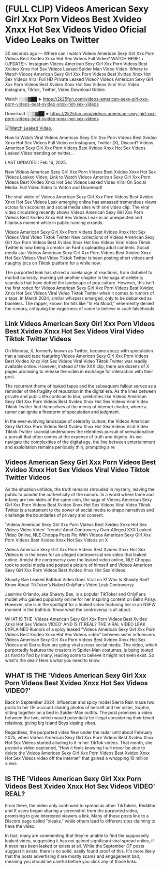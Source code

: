 # (FULL CLIP) Videos American Sexy Girl Xxx Porn Videos Best Xvideo Xnxx Hot Sex Videos Video Oficial Video Leaks on Twitter

30 seconds ago — Where can i watch Videos American Sexy Girl Xxx Porn Videos Best Xvideo Xnxx Hot Sex Videos Full Video? WATCH HERE! +(UPDATE)~ Instagram Videos American Sexy Girl Xxx Porn Videos Best Xvideo Xnxx Hot Sex Videos Leaked Spider Man Video Video. Where to Watch Videos American Sexy Girl Xxx Porn Videos Best Xvideo Xnxx Hot Sex Videos Viral Full HD Private Leaked Video? Videos American Sexy Girl Xxx Porn Videos Best Xvideo Xnxx Hot Sex Videos Viral Viral Video Instagram, Tiktok, Twitter, Video Download Online.

Watch ░░▒▓██ ➤ https://2k25fun.com/videos-american-sexy-girl-xxx-porn-videos-best-xvideo-xnxx-hot-sex-videos

Download ░░▒▓██ ➤ https://2k25fun.com/videos-american-sexy-girl-xxx-porn-videos-best-xvideo-xnxx-hot-sex-videos

[![Watch Leaked Video.](https://miro.medium.com/v2/resize:fit:828/format:webp/1*cilzJN44JGOrTw9NJCrNHA.gif "Watch Leaked Video")](https://2k25fun.com/videos-american-sexy-girl-xxx-porn-videos-best-xvideo-xnxx-hot-sex-videos)

How to Watch Viral Videos American Sexy Girl Xxx Porn Videos Best Xvideo Xnxx Hot Sex Videos Full Video on Instagram, Twitter (X), Discord? Videos American Sexy Girl Xxx Porn Videos Best Xvideo Xnxx Hot Sex Videos Leaked Video trending on twitter...

LAST UPDATED : Feb 16, 2025.

New Videos American Sexy Girl Xxx Porn Videos Best Xvideo Xnxx Hot Sex Videos Leaked Video, Link to Watch Videos American Sexy Girl Xxx Porn Videos Best Xvideo Xnxx Hot Sex Videos Leaked Video Viral On Social Media. Full Video Video to Watch and Download!

The viral video of Videos American Sexy Girl Xxx Porn Videos Best Xvideo Xnxx Hot Sex Videos Leak emerging online has amassed tremendous views across fan accounts and social media sites with one video clip. The viral video circulating recently shows Videos American Sexy Girl Xxx Porn Videos Best Xvideo Xnxx Hot Sex Videos Leak in an unexpected and hilarious moment while in public running errands.

Videos American Sexy Girl Xxx Porn Videos Best Xvideo Xnxx Hot Sex Videos Viral Video Tiktok Twitter New collections of Videos American Sexy Girl Xxx Porn Videos Best Xvideo Xnxx Hot Sex Videos Viral Video Tiktok Twitter is now being a creator on Fanfix uploading adult contents. Social media star Videos American Sexy Girl Xxx Porn Videos Best Xvideo Xnxx Hot Sex Videos Viral Video Tiktok Twitter is been posting short videos and naughty pics on Tiktok platform for a while now.

The purported leak has stirred a maelanage of reactions, from disbelief to morbid curiosity, marking yet another chapter in the saga of celebrity scandals that have dotted the landscape of pop culture. However, this isn't the first rodeo for Videos American Sexy Girl Xxx Porn Videos Best Xvideo Xnxx Hot Sex Videos Viral Video Tiktok Twitter when it comes to rumors of a tape. In March 2024, similar whispers emerged, only to be debunked as baseless. The rapper, known for hits like "In Ha Mood," vehemently denied the rumors, critiquing the eagerness of some to believe in such falsehoods.

## Link Videos American Sexy Girl Xxx Porn Videos Best Xvideo Xnxx Hot Sex Videos Viral Video Tiktok Twitter Videos

On Monday, X, formerly known as Twitter, became abuzz with speculation that a leaked tape featuring Videos American Sexy Girl Xxx Porn Videos Best Xvideo Xnxx Hot Sex Videos Viral Video Tiktok Twitter was readily available online. However, instead of the XXX clip, there are dozens of X pages promising to release the video in exchange for interaction with their post.

The recurrent theme of leaked tapes and the subsequent fallout serves as a reminder of the fragility of reputation in the digital era. As the lines between private and public life continue to blur, celebrities like Videos American Sexy Girl Xxx Porn Videos Best Xvideo Xnxx Hot Sex Videos Viral Video Tiktok Twitter find themselves at the mercy of internet chatter, where a rumor can ignite a firestorm of speculation and judgment.

In the ever-evolving landscape of celebrity culture, the Videos American Sexy Girl Xxx Porn Videos Best Xvideo Xnxx Hot Sex Videos Viral Video Tiktok Twitter scandal underscores the relentless pursuit of sensationalism, a pursuit that often comes at the expense of truth and dignity. As we navigate the complexities of the digital age, the line between entertainment and exploitation remains perilously thin, prompting a re

##  Videos American Sexy Girl Xxx Porn Videos Best Xvideo Xnxx Hot Sex Videos Viral Video Tiktok Twitter Videos

As the situation unfolds, the truth remains shrouded in mystery, leaving the public to ponder the authenticity of the rumors. In a world where fame and infamy are two sides of the same coin, the saga of Videos American Sexy Girl Xxx Porn Videos Best Xvideo Xnxx Hot Sex Videos Viral Video Tiktok Twitter is a testament to the power of social media to shape narratives and challenge the boundaries of privacy and consent.

'Videos American Sexy Girl Xxx Porn Videos Best Xvideo Xnxx Hot Sex Videos Video Video' Trends! Amid Controversy Over Alleged XXX Leaked Video Online, NLE Choppa Posts Pic With Videos American Sexy Girl Xxx Porn Videos Best Xvideo Xnxx Hot Sex Videos on X

Videos American Sexy Girl Xxx Porn Videos Best Xvideo Xnxx Hot Sex Videos is in the news for an alleged controversial sex video that leaked online. Amidst the controversy over the leaked video online, NLE Choppa took to social media and posted a picture of himself and Videos American Sexy Girl Xxx Porn Videos Best Xvideo Xnxx Hot Sex Videos.

Shawty Bae Leaked Bathtub Video Goes Viral on X! Who Is Shawty Bae? Know About TikToker’s Naked OnlyFans Video Leak Controversy

Jasmine Orlando, aka Shawty Bae, is a popular TikToker and OnlyFans model who gained popularity online for her inspiring content on Bell’s Palsy. However, she is in the spotlight for a leaked video featuring her in an NSFW moment in the bathtub. Know what the controversy is all about.

WHAT IS THE 'Videos American Sexy Girl Xxx Porn Videos Best Xvideo Xnxx Hot Sex Videos VIDEO' AND IS IT REAL? THE VIRAL VIDEO LEAK EXPLAINED Rumors of a spicy leaked "Videos American Sexy Girl Xxx Porn Videos Best Xvideo Xnxx Hot Sex Videos video" between sister influencers Videos American Sexy Girl Xxx Porn Videos Best Xvideo Xnxx Hot Sex Videos and Sierra Rain are going viral across social media. The video, which purportedly features the creators in Spider-Man costumes, is being touted as hard to find by many, leading some to believe it might not even exist. So what's the deal? Here's what you need to know.

## WHAT IS THE 'Videos American Sexy Girl Xxx Porn Videos Best Xvideo Xnxx Hot Sex Videos VIDEO?'

Back in September 2024, influencer and spicy model Sierra Rain made two posts to her OF account sharing photos of herself and her sister, Sophie, sitting together on a bed in Spider-Man outfits. The post promises a video between the two, which would potentially be illegal considering their blood relations, giving big Island Boys kissing vibes.

Regardless, the purported video flew under the radar until about February 2025, when Videos American Sexy Girl Xxx Porn Videos Best Xvideo Xnxx Hot Sex Videos started alluding to it in her TikTok videos. That month, she posted a video captioned, "How it feels knowing I will never be able to delete the Videos American Sexy Girl Xxx Porn Videos Best Xvideo Xnxx Hot Sex Videos video off the internet" that gained a whopping 10 million views.

## IS THE 'Videos American Sexy Girl Xxx Porn Videos Best Xvideo Xnxx Hot Sex Videos VIDEO' REAL?

From there, the video only continued to spread as other TikTokers, Redditor and X users began sharing a screenshot from the purported video, promising to give interested viewers a link. Many of these posts link to a Discord page called "xleaks," while others lead to different sites claiming to have the video.

In fact, many are commenting that they're unable to find the supposedly leaked video, suggesting it has not gained significant viral spread online, if it even has been leaked or exists at all. While the September OF posts suggest it exists, there is no solid, easily found proof of this. It's more likely that the posts advertising it are mostly scams and engagement bait, meaning you should be careful before you click any of those links.